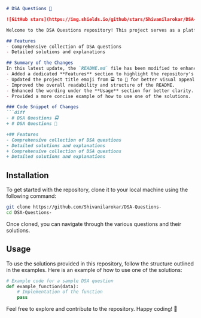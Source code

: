```markdown
# DSA Questions 🚀

![GitHub stars](https://img.shields.io/github/stars/Shivanilarokar/DSA-Questions-?style=social) ![Forks](https://img.shields.io/github/forks/Shivanilarokar/DSA-Questions-?style=social)

Welcome to the DSA Questions repository! This project serves as a platform for developers and learners to practice and enhance their skills in Data Structures and Algorithms (DSA). This repository is designed to help you improve your understanding of various data structures and algorithms through a collection of questions and solutions.

## Features
- Comprehensive collection of DSA questions
- Detailed solutions and explanations

## Summary of the Changes
In this latest update, the `README.md` file has been modified to enhance clarity and provide better guidance to users. The following changes were made:
- Added a dedicated **Features** section to highlight the repository's capabilities.
- Updated the project title emoji from 🚍 to 🚀 for better visual appeal.
- Improved the overall readability and structure of the README.
- Enhanced the wording under the **Usage** section for better clarity.
- Provided a more concise example of how to use one of the solutions.

### Code Snippet of Changes
```diff
- # DSA Questions 🚍
+ # DSA Questions 🚀

+## Features
- Comprehensive collection of DSA questions
- Detailed solutions and explanations
+ Comprehensive collection of DSA questions
+ Detailed solutions and explanations
```

## Installation
To get started with the repository, clone it to your local machine using the following command:

```bash
git clone https://github.com/Shivanilarokar/DSA-Questions-
cd DSA-Questions-
```

Once cloned, you can navigate through the various questions and their solutions.

## Usage
To use the solutions provided in this repository, follow the structure outlined in the examples. Here is an example of how to use one of the solutions:

```python
# Example code for a sample DSA question
def example_function(data):
    # Implementation of the function
    pass
```

Feel free to explore and contribute to the repository. Happy coding! 🎉
```